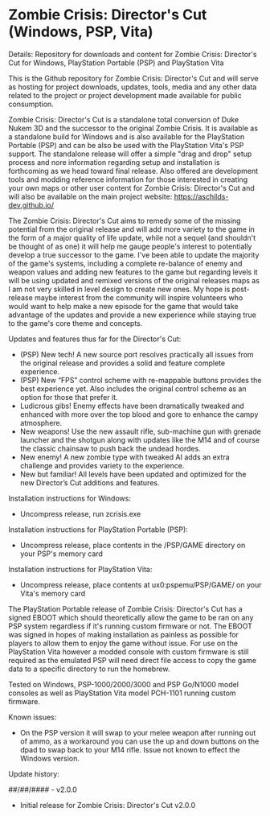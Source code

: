 # Zombie Crisis: Director's Cut (Windows, PSP, Vita)

Details: Repository for downloads and content for Zombie Crisis: Director's Cut for Windows, PlayStation Portable (PSP) and PlayStation Vita

This is the Github repository for Zombie Crisis: Director's Cut and will serve as hosting for project downloads, updates, tools, media and any other data related to the project or project development made available for public consumption.

Zombie Crisis: Director's Cut is a standalone total conversion of Duke Nukem 3D and the successor to the original Zombie Crisis. It is available as a standalone build for Windows and is also available for the PlayStation Portable (PSP) and can be also be used with the PlayStation Vita's PSP support. The standalone release will offer a simple "drag and drop" setup process and nore information regarding setup and installation is forthcoming as we head toward final release. Also offered are development tools and modding reference information for those interested in creating your own maps or other user content for Zombie Crisis: Director's Cut and will also be available on the main project website: https://aschilds-dev.github.io/

The Zombie Crisis: Director's Cut aims to remedy some of the missing potential from the original release and will add more variety to the game in the form of a major quality of life update, while not a sequel (and shouldn't be thought of as one) it will help me gauge people's interest to potentially develop a true successor to the game. I've been able to update the majority of the game's systems, including a complete re-balance of enemy and weapon values and adding new features to the game but regarding levels it will be using updated and remixed versions of the original releases maps as I am not very skilled in level design to create new ones. My hope is post-release maybe interest from the community will inspire volunteers who would want to help make a new episode for the game that would take advantage of the updates and provide a new experience while staying true to the game's core theme and concepts.

Updates and features thus far for the Director's Cut:

- (PSP) New tech! A new source port resolves practically all issues from the original release and provides a solid and feature complete experience.
- (PSP) New “FPS” control scheme with re-mappable buttons provides the best experience yet. Also includes the original control scheme as an option for those that prefer it.
- Ludicrous gibs! Enemy effects have been dramatically tweaked and enhanced with more over the top blood and gore to enhance the campy atmosphere.
- New weapons! Use the new assault rifle, sub-machine gun with grenade launcher and the shotgun along with updates like the M14 and of course the classic chainsaw to push back the undead hordes.
- New enemy! A new zombie type with tweaked AI adds an extra challenge and provides variety to the experience.
- New but familiar! All levels have been updated and optimized for the new Director’s Cut additions and features.

Installation instructions for Windows:
- Uncompress release, run zcrisis.exe

Installation instructions for PlayStation Portable (PSP):
- Uncompress release, place contents in the /PSP/GAME directory on your PSP's memory card

Installation instructions for PlayStation Vita:
- Uncompress release, place contents at ux0:pspemu/PSP/GAME/ on your Vita's memory card

The PlayStation Portable release of Zombie Crisis: Director's Cut has a signed EBOOT which should theoretically allow the game to be ran on any PSP system regardless if it's running custom firmware or not. The EBOOT was signed in hopes of making installation as painless as possible for players to allow them to enjoy the game without issue. For use on the PlayStation Vita however a modded console with custom firmware is still required as the emulated PSP will need direct file access to copy the game data to a specific directory to run the homebrew.

Tested on Windows, PSP-1000/2000/3000 and PSP Go/N1000 model consoles as well as PlayStation Vita model PCH-1101 running custom firmware.

Known issues:
- On the PSP version it will swap to your melee weapon after running out of ammo, as a workaround you can use the up and down buttons on the dpad to swap back to your M14 rifle. Issue not known to effect the Windows version.

Update history:

##/##/#### - v2.0.0
- Initial release for Zombie Crisis: Director's Cut v2.0.0
